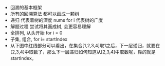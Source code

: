 - 回溯的基本框架
- 所有的回溯算法 都可以画成一颗树
- 递归 代表着树的深度 nums  for i 代表树的广度
- 解题过程 尝试将其画成树, 会更容易理解
- 全排列, 从头开始 for i = 0 
- 子集, 组合, for i= startIndex
- 从下图中红线部分可以看出，在集合[1,2,3,4]取1之后，下一层递归，就要在[2,3,4]中取数了，那么下一层递归如何知道从[2,3,4]中取数呢，靠的就是startIndex。